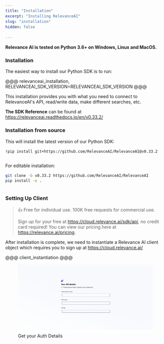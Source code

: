 ```yaml
---
title: "Installation"
excerpt: "Installing RelevanceAI"
slug: "installation"
hidden: false

---
```


**Relevance AI is tested on Python 3.6+ on Windows, Linux and MacOS.**

### Installation

The easiest way to install our Python SDK is to run:

@@@ relevanceai_installation, RELEVANCEAI_SDK_VERSION=RELEVANCEAI_SDK_VERSION @@@

This installation provides you with what you need to connect to RelevanceAI's API, read/write data, make different searches, etc.

**The SDK Reference** can be found at https://relevanceai.readthedocs.io/en/v0.33.2/

### Installation from source

This will install the latest version of our Python SDK:


```bash Bash
!pip install git+https://github.com/RelevanceAI/RelevanceAI@v0.33.2
```
```bash
```


For editable installation:


```bash Bash
git clone -b v0.33.2 https://github.com/RelevanceAI/RelevanceAI
pip install -e .
```
```bash
```

### Setting Up Client

> 👍 Free for individual use. 100K free requests for commercial use.
>
> Sign up for your free at https://cloud.relevance.ai/sdk/api, no credit card required! You can view our pricing here at https://relevance.ai/pricing.

After installation is complete, we need to instantiate a Relevance AI client object which requires you to sign up at https://cloud.relevance.ai/


@@@ client_instantiation @@@


<figure>
<img src="https://github.com/RelevanceAI/RelevanceAI-readme-docs/blob/v0.33.2/docs_template/_assets/RelevanceAI_auth_token_details.png?raw=true" alt="Get your Auth Details" />
<figcaption>Get your Auth Details</figcaption>
<figure>

